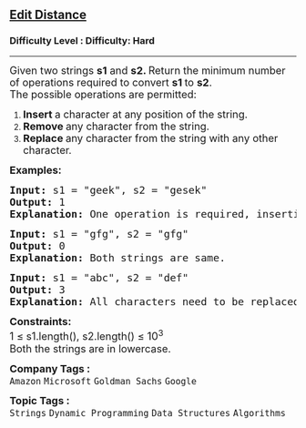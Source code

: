 <h2><a href="https://www.geeksforgeeks.org/problems/edit-distance3702/1?page=1&sprint=93d672753b74440c7427214c8ebf866d&sortBy=submissions">Edit Distance</a></h2><h3>Difficulty Level : Difficulty: Hard</h3><hr><div class="problems_problem_content__Xm_eO"><p><span style="font-size: 18px;">Given two strings <strong>s1</strong> and <strong>s2. </strong>Return the minimum number of operations required to convert <strong>s1 </strong>to <strong>s2</strong>.<br>The possible operations are permitted:</span></p>
<ol>
<li><span style="font-size: 18px;"><strong>Insert </strong>a character at any position of the string.</span></li>
<li><span style="font-size: 18px;"><strong>Remove </strong>any character from the string.</span></li>
<li><span style="font-size: 18px;"><strong>Replace </strong>any character from the string with any other character.</span></li>
</ol>
<p><span style="font-size: 18px;"><strong>Examples:<br></strong></span></p>
<pre><span style="font-size: 18px;"><strong>Input: </strong>s1 = "geek", s2 = "gesek"
<strong>Output:</strong>&nbsp;1
<strong>Explanation: </strong>One operation is required, inserting 's' between two 'e'.</span></pre>
<pre><span style="font-size: 18px;"><strong style="font-size: 18px;">Input: </strong><span style="font-size: 18px;">s1 = "gfg", s2 = "gfg"
</span><strong style="font-size: 18px;">Output: </strong><span style="font-size: 18px;">0
</span><strong style="font-size: 18px;">Explanation: </strong><span style="font-size: 18px;">Both strings are same.<br></span></span></pre>
<pre><span style="font-size: 18px;"><strong>Input: </strong>s1 = "abc", s2 = "def"
<strong>Output: </strong>3
<strong>Explanation:</strong> </span><span style="font-size: 18px;">All characters need to be replaced to convert str1 to str2, requiring 3 replacement operations.</span></pre>
<p><span style="font-size: 18px;"><strong>Constraints:</strong><br>1 ≤ s1.length(), s2.length() ≤ <span style="font-size: 18.6667px;">10</span><sup>3</sup><br>Both the strings are in lowercase.</span></p></div><p><span style=font-size:18px><strong>Company Tags : </strong><br><code>Amazon</code>&nbsp;<code>Microsoft</code>&nbsp;<code>Goldman Sachs</code>&nbsp;<code>Google</code>&nbsp;<br><p><span style=font-size:18px><strong>Topic Tags : </strong><br><code>Strings</code>&nbsp;<code>Dynamic Programming</code>&nbsp;<code>Data Structures</code>&nbsp;<code>Algorithms</code>&nbsp;